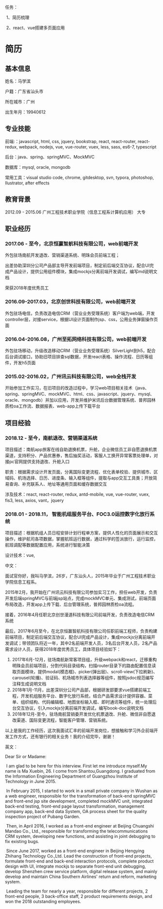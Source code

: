 任务：

​	1、简历梳理

​	2、react、vue搭建多页面应用

# 简历

## 基本信息

姓名：马学滨

户籍：广东省汕头市

所在城市：广州

出生年月：19940612

## 专业技能

前端:：javascript, html, css, jquery, bookstrap, react, react-router, react-redux, webpack, nodejs, vue, vue-router, vuex,  less, sass, es6-7, typescript

后台：java、spring、springMVC、MockMVC

数据库：mysql, oracle, mongodb

常用工具：visual studio code,  chrome, gitdesktop, svn, typora, photoshop, IIustrator, after effects

## 教育背景

2012.09 - 2015.06	广州工程技术职业学院（信息工程系计算机应用）	大专

## 职业经历

### 2017.06 - 至今，北京恒赢智航科技有限公司，web前端开发

外包驻场南航开发退改、营销渠道系统、明珠会员前端工程；

出差协助深圳分公司产品部主导开发前端项目，制定前后端交互协议，配合UI完成产品设计，提供公用组件模块，集成mockjs分离前端开发调试，编写md说明文档

荣获2018年度优秀员工

### 2016.09-2017.03，北京创世科技有限公司，web前端开发

外包驻场电信，负责改造电信CRM（营业业务受理系统）客户端为web端，开发controller层，对接service，根据UI设计页面制作jsp、css，公用业务弹窗操作页面

### 2016.04-2016.08，广州至拓网络科技有限公司，web前端开发

外包驻场移动，升级改造移动CRM（营业业务受理系统）SilverLight到h5，配合后台调试接口，协助旧项目排查sql数据，开发react表格、操作流程、日历等组件，开发h5页面

### 2015.02-2016.02，广州讯云科技有限公司，web全栈开发

开始参加工作实习，在旧项目的改造过程中，学习web项目相关技术（java、spring、springMVC、mockMVC、html、css、javascript、jquery、mysql、oracle、mongodb）并加以应用，开发并维护米讯后台数据管理系统、普邦园林质检oa工作流、数据报表、web-app上传下载平台

## 项目经验

### 2018.12 - 至今，南航退改、营销渠道系统

项目描述：南航app旅客在线自助退换机票，升舱，企业微信员工非自愿退换机票渠道，支持积分、产品优惠券，售后抽奖活动，客服人工换开异常客票处理单，对接pc官网提供支持退改、升舱入口

职责：根据需求设计开发页面，分离国际变更流程、优化表单校验、提供城市、区域码、机场选择、日历、进度条、输入框等组件，提取与app交互工具类；开放简易查询、补充联系人、地址等通用页面和缓存数据交互

涉及技术：react, react-router, redux, antd-mobile, vue, vue-router, vuex, fis3, less, axios, vant，jquery

### 2018.01 - 2018.11， 智能机组服务平台、FOC3.0运控数字化放行系统

项目描述：根据机组人员日程安排计划行程单方案，提供人性化的页面展示和交互操作，维护航司各项数据，掌握航班运行数据，通过科学的签派放行，运行监控，航班调配等数据配置应用，系统进行智能决策

设计技术：vue, 

中文：

​	面试官你好，我叫马学滨，26岁，广东汕头人，2015年毕业于广州工程技术职业学院信息工程系。

​	2015年2月，我开始在广州讯云科技有限公司参加实习工作，担任web开发，负责开发后端springMVC与前端jsp站点，完成mockMVC单元、集成测试，前端页面布局改造，开发app上传下载、后台管理系统，普邦园林质检oa流程。

​	接着，2016年4月任职北京创世漫道科技有限公司前端开发，负责改造电信CRM系统

​	最后，2017年6月至今，在北京恒赢智航科技有限公司任职前端工程师，负责构建前端项目，制定前后端交互协议，配合UI完成产品设计，集成mockjs分离前端开发调试；带领团队将近一年，其中2名前端开发人员，3名后台开发人员，2名产品需求设计人员，获得2018年度优秀员工，具体项目经验如下：

1. 2017年6月-12月，驻场南航新常客项目组，升级webpack和react，迁移重构明珠会员前端项目，分割代码目录结构，扫描router目录下的路由配置信息读取页面模块，提供modal(模态框)、picker(弹出层)、scroll-view(下拉刷新)、carousel(轮播)、验证码、机场城市列表选择器等组件，按照jsdoc规范编写注释生成说明文档
2. 2018年1月-11月，出差深圳分公司产品部，根据研发部要求vue搭建前端工程，开发机组服务平台、数字化放行系统，结合产品需求设计提供容器、菜单、组织结构、代码编辑框、地图坐标输入框、即时通讯等组件，统一处理后台交互协议，引入mockjs分离前端开发调试，编写book-doc说明文档
3. 2018年12月-至今，驻场南航营销委开发优化机票退改、升舱、微信非自愿退改渠道、国际变更流程，智能客户管理、营销系统。

以上是我的工作经历，这次我面试汇丰的前端开发岗位，想接触和学习外企前端开发工作方式，还有银行的相关业务！我的介绍完毕，谢谢！

英文：

Dear Sir or Madame:

​	I am glad to be here for this interview. First let me introduce myself.My name is Ma Xuebin, 26. I come from Shantou,Guangdong. I graduated from the Information Engineering Department of Guangzhou Institute of Technology  in June 2015.

​	In February 2015, I started to work in a small private company in Wushan as a web engineer, responsible for the transformation of back-end springMVC and front-end jsp site development, completed mockMVC unit, integrated back-end testing, front-end page layout transformation, management company app, back-end data System, OA process sheet for the quality inspection project of Pubang Garden.

​	Then, in April 2016, I worked as a front-end engineer at Beijing Chuangshi Mandao Co., Ltd., responsible for transforming the telecommunications CRM system, developing new functions, and assisting in joint debugging to fix existing bugs.

​	Since June 2017, worked as a front-end engineer in Beijing Hengying Zhihang Technology Co.,Ltd. Lead the construction of front-end projects, formulate front-end and back-end interaction protocols, complete product design with UI, integrate mockjs to separate front-end unit debugging, develop Shenzhen crew service platform, digital release system, and mainly develop and maintain China Southern Airlines' return and reform, marketing system. 

​	Leading the team for nearly a year, responsible for different projects, 2 front-end people, 3 back-office staff, 2 product requirements design, and won the 2018 outstanding employees.